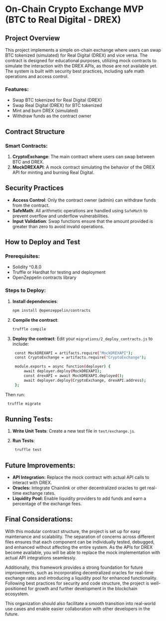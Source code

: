 # On-Chain Crypto Exchange MVP (BTC to Real Digital - DREX)

## Project Overview

This project implements a simple on-chain exchange where users can swap BTC tokenized (simulated) for Real Digital (DREX) and vice versa. The contract is designed for educational purposes, utilizing mock contracts to simulate the interaction with the DREX APIs, as those are not available yet. The system is built with security best practices, including safe math operations and access control.

### Features:
- Swap BTC tokenized for Real Digital (DREX)
- Swap Real Digital (DREX) for BTC tokenized
- Mint and burn DREX (simulated)
- Withdraw funds as the contract owner

## Contract Structure

### Smart Contracts:
1. **CryptoExchange**: The main contract where users can swap between BTC and DREX.
2. **MockDREXAPI**: A mock contract simulating the behavior of the DREX API for minting and burning Real Digital.

## Security Practices

- **Access Control**: Only the contract owner (admin) can withdraw funds from the contract.
- **SafeMath**: All arithmetic operations are handled using `SafeMath` to prevent overflow and underflow vulnerabilities.
- **Input Validation**: Swap functions ensure that the amount provided is greater than zero to avoid invalid operations.

## How to Deploy and Test

### Prerequisites:
- Solidity ^0.8.0
- Truffle or Hardhat for testing and deployment
- OpenZeppelin contracts library

### Steps to Deploy:

1. **Install dependencies**:
   ```bash
   npm install @openzeppelin/contracts
   ```

2. **Compile the contract**:
   ```bash
   truffle compile
   ```

3. **Deploy the contract**: Edit your `migrations/2_deploy_contracts.js` to include:
   ```bash
	const MockDREXAPI = artifacts.require("MockDREXAPI");
	const CryptoExchange = artifacts.require("CryptoExchange");

	module.exports = async function(deployer) {
		await deployer.deploy(MockDREXAPI);
		const drexAPI = await MockDREXAPI.deployed();
		await deployer.deploy(CryptoExchange, drexAPI.address);
	};
   ```

Then run:
   ```bash
	truffle migrate
   ```

## Running Tests:
   
1. **Write Unit Tests**: Create a new test file in `test/exchange.js`.

2. **Run Tests**:
   ```bash
	truffle test
   ```

## Future Improvements:

- **API Integration:** Replace the mock contract with actual API calls to interact with DREX.
- **Oracles:** Integrate Chainlink or other decentralized oracles to get real-time exchange rates.
- **Liquidity Pool:** Enable liquidity providers to add funds and earn a percentage of the exchange fees.

## Final Considerations:

With this modular contract structure, the project is set up for easy maintenance and scalability. The separation of concerns across different files ensures that each component can be individually tested, debugged, and enhanced without affecting the entire system. As the APIs for DREX become available, you will be able to replace the mock implementation with actual API integrations seamlessly.

Additionally, this framework provides a strong foundation for future improvements, such as incorporating decentralized oracles for real-time exchange rates and introducing a liquidity pool for enhanced functionality. Following best practices for security and code structure, the project is well-positioned for growth and further development in the blockchain ecosystem.

This organization should also facilitate a smooth transition into real-world use cases and enable easier collaboration with other developers in the future.